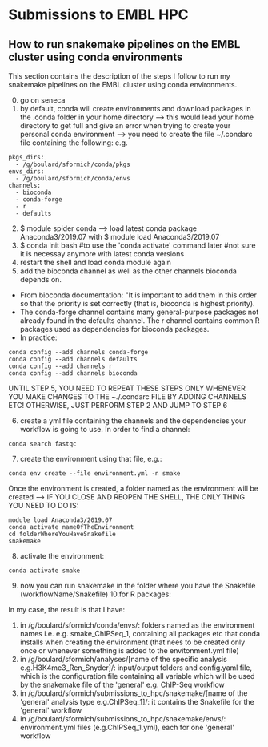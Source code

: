 # Submissions to EMBL HPC 

## How to run snakemake pipelines on the EMBL cluster using conda environments

This section contains the description of the steps I follow to run my snakemake pipelines on the EMBL cluster using conda environments.

0. go on seneca
1. by default, conda will create environments and download packages in the .conda folder in your home directory --> this would lead your home directory to get full and give an error when trying to create your personal conda environment --> you need to create the file ~/.condarc file containing the following:
e.g. 
```
pkgs_dirs:
  - /g/boulard/sformich/conda/pkgs
envs_dirs:
  - /g/boulard/sformich/conda/envs
channels:
  - bioconda
  - conda-forge
  - r
  - defaults
```
2. $ module spider conda --> load latest conda package Anaconda3/2019.07 with $ module load Anaconda3/2019.07
3. $ conda init bash #to use the 'conda activate' command later #not sure it is necessay anymore with latest conda versions
4. restart the shell and load conda module again
5. add the bioconda channel as well as the other channels bioconda depends on. 

* From bioconda documentation: "It is important to add them in this order so that the priority is set correctly (that is, bioconda is highest priority).
* The conda-forge channel contains many general-purpose packages not already found in the defaults channel. The r channel contains common R packages used as dependencies for bioconda packages. 
* In practice:
``` shell
conda config --add channels conda-forge
conda config --add channels defaults
conda config --add channels r
conda config --add channels bioconda
```
UNTIL STEP 5, YOU NEED TO REPEAT THESE STEPS ONLY WHENEVER YOU MAKE CHANGES TO THE ~./.condarc FILE BY ADDING CHANNELS ETC! OTHERWISE, JUST PERFORM STEP 2 AND JUMP TO STEP 6 

6. create a yml file containing the channels and the dependencies your workflow is going to use. In order to find a channel:
```shell
conda search fastqc
```
7. create the environment using that file, e.g.:
```shell
conda env create --file environment.yml -n smake
```
Once the environment is created, a folder named as the environment will be created --> IF YOU CLOSE AND REOPEN THE SHELL, THE ONLY THING YOU NEED TO DO IS:
```shell
module load Anaconda3/2019.07
conda activate nameOfTheEnvironment
cd folderWhereYouHaveSnakefile
snakemake
```
8. activate the environment: 
```shell
conda activate smake
```
9. now you can run snakemake in the folder where you have the Snakefile (workflowName/Snakefile)
10.for R packages:



In my case, the result is that I have:

1. in /g/boulard/sformich/conda/envs/: folders named as the environment names i.e. e.g. smake_ChIPSeq_1, containing all packages etc that conda installs when creating the environment (that nees to be created only once or whenever something is added to the envitonment.yml file)
2. in /g/boulard/sformich/analyses/[name of the specific analysis e.g.H3K4me3_Ren_Snyder]/: input/output folders and config.yaml file, which is the configuration file containing all variable which will be used by the snakemake file of the 'general' e.g. ChIP-Seq workflow
3. in /g/boulard/sformich/submissions_to_hpc/snakemake/[name of the 'general' analysis type e.g.ChIPSeq_1]/: it contains the Snakefile for the 'general' workflow
4. in /g/boulard/sformich/submissions_to_hpc/snakemake/envs/: environment.yml files (e.g.ChIPSeq_1.yml), each for one 'general' workflow

